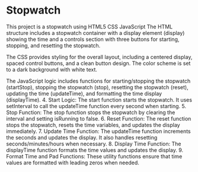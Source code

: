 # Stopwatch
This project is a stopwatch using HTML5 CSS JavaScript
The HTML structure includes a stopwatch container with a display element (display) showing the time and a controls section with three buttons for starting, stopping, and resetting the stopwatch.

The CSS provides styling for the overall layout, including a centered display, spaced control buttons, and a clean button design. The color scheme is set to a dark background with white text.


The JavaScript logic includes functions for starting/stopping the stopwatch (startStop), stopping the stopwatch (stop), resetting the stopwatch (reset), updating the time (updateTime), and formatting the time display (displayTime).
4. Start Logic:
The start function starts the stopwatch. It uses setInterval to call the updateTime function every second when starting.
5. Stop Function:
The stop function stops the stopwatch by clearing the interval and setting isRunning to false.
6. Reset Function:
The reset function stops the stopwatch, resets the time variables, and updates the display immediately.
7. Update Time Function:
The updateTime function increments the seconds and updates the display. It also handles resetting seconds/minutes/hours when necessary.
8. Display Time Function:
The displayTime function formats the time values and updates the display.
9. Format Time and Pad Functions:
These utility functions ensure that time values are formatted with leading zeros when needed.

